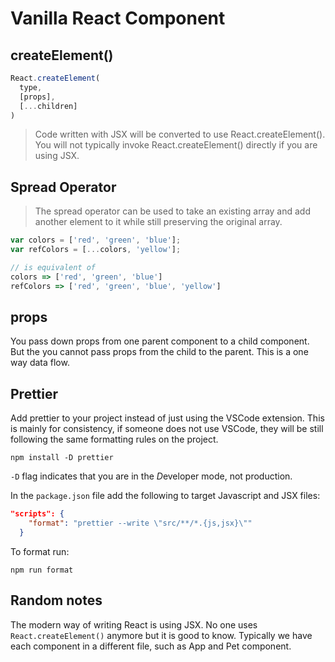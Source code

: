 # Vanilla React Component

## createElement()
```javascript
React.createElement(
  type,
  [props],
  [...children]
)
```
> Code written with JSX will be converted to use React.createElement(). You will not typically invoke React.createElement() directly if you are using JSX.

## Spread Operator
>The spread operator can be used to take an existing array and add another element to it while still preserving the original array.

```javascript
var colors = ['red', 'green', 'blue'];
var refColors = [...colors, 'yellow'];

// is equivalent of 
colors => ['red', 'green', 'blue']
refColors => ['red', 'green', 'blue', 'yellow']
```

## props
You pass down props from one parent component to a child component. 
But the you cannot pass props from the child to the parent. This is a one way data flow. 

## Prettier
Add prettier to your project instead of just using the VSCode extension. This is mainly for consistency, if someone does not use VSCode, they will be still following the same formatting rules on the project.
```
npm install -D prettier
```
`-D` flag indicates that you are in the *D*eveloper mode, not production. 

In the `package.json` file add the following to target Javascript and JSX files:
```JSON
"scripts": {
    "format": "prettier --write \"src/**/*.{js,jsx}\""
  }
```

To format run:

```
npm run format
```

## Random notes
The modern way of writing React is using JSX. No one uses `React.createElement()` anymore but it is good to know. Typically we have each component in a different file, such as App and Pet component. 